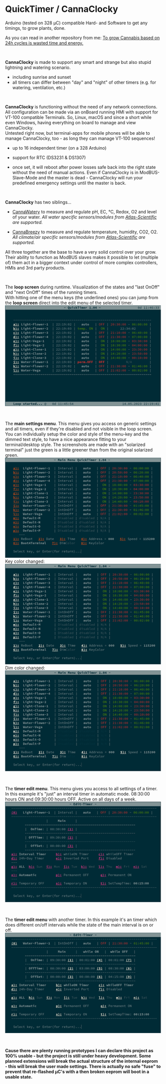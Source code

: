 # QuickTimer / CannaClocky
Arduino (tested on 328 µC) compatible Hard- and Software to get any timings, to grow plants, done.

As you can read in another repository from me: <a href="https://github.com/CannaParts/LetsGrowSmart/blob/main/FastVegaFlowerLowPower.md">To grow Cannabis based on 24h cycles is wasted time and energy.</a>

<br>

**CannaClocky** is made to support any smart and strange but also stupid lightning and watering scenario.

- including sunrise and sunset
- all timers can differ between "day" and "night" of other timers (e.g. for watering, ventilation, etc.)

<br>

**CannaClocky** is functioning without the need of any network connections. All configuration can be made via an onBoard running HMI with support for VT-100 compatible Terminals. So, Linux, macOS and since a short while even Windows, having everything on board to manage and view CannaClocky.  
Untested right now, but terminal-apps for mobile phones will be able to manage CannaClocky, too - as long they can manage VT-100 sequences!

- up to 16 independent timer (on a 328  Arduino)

- support for RTC (DS3231 & DS1307)

- once set, it will reboot after power losses safe back into the right state without the need of manual actions. Even if CannaClocky is in ModBUS-Slave-Mode and the master is dead - CannaClocky will run your predefined emergency settings until the master is back.


<br>

**CannaClocky** has two siblings...

- <a href="https://github.com/PitWD/QuickWater"> CannaWatery</a> to measure and regulate pH, EC, °C, Redox, O2 and level of your water. *All water specific sensors/modules from <a href="https://atlas-scientific.com/"> Atlas-Scientific</a> are supported.* 

- <a href="https://github.com/PitWD/QuickAir"> CannaBreezy</a> to measure and regulate temperature, humidity, CO2, O2. *All climate/air specific sensors/modules from <a href="https://atlas-scientific.com/"> Atlas-Scientific</a> are supported.*

All three together are the base to have a very solid control over your grow. Their ability to function as ModBUS slaves makes it possible to let (multiple of) them act in a bigger context under control of more complex controllers, HMIs and 3rd party products.

<br>

The **loop screen** during runtime. Visualization of the states and "last OnOff" and "next OnOff" times of the running timers.  
With hitting one of the menu keys (the underlined ones) you can jump from the **loop screen** direct into the edit menu of the selected timer.
![Loop Screen](/images/Auswahl_001.png)

<br>

The **main settings menu**. This menu gives you access on generic settings and all timers, even if they're disabled and not visible in the loop screen.  
You can individually setup the color and style of the menu-key and the dimmed text style, to have a nice appearance fitting to your terminal/desktop style. The screenshots are made with an "solarized terminal" just the green is a little greener than from the original solarized green.
![Main Screen](/images/Auswahl_002.png)
Key color changed:
![Main Screen](/images/Auswahl_003.png)
Dim color changed:
![Main Screen](/images/Auswahl_004.png)

<br>

The **timer edit menu**. This menu gives you access to all settings of a timer.  
In this example it's "just" an interval timer in automatic mode. 08:30:00 hours ON and 09:30:00 hours OFF. Active on all days of a week.
![Main Screen](/images/Auswahl_005.png)

<br>

The **timer edit menu** with another timer. 
In this example it's an timer which does different on/off intervals while the state of the main interval is on or off.
![Main Screen](/images/Auswahl_006.png)

<br>

**Cause there are plenty running prototypes I can declare this project as 100% usable - but the project is still under heavy development. Some planned extensions will break the actual structure of the internal eeprom - this will break the user made settings. There is actually no safe "fuse" to prevent that re-flashed µC's with a then broken eeprom will boot in a usable state.**